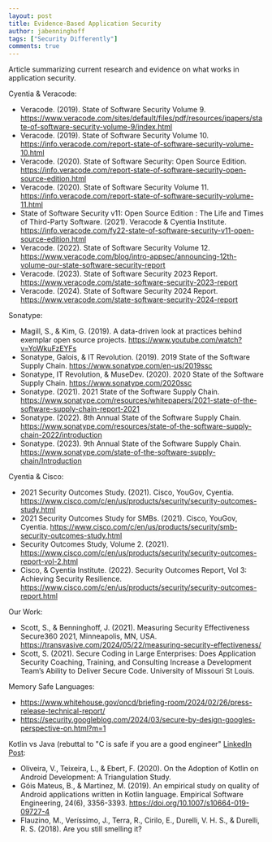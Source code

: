 ```yaml
---
layout: post
title: Evidence-Based Application Security
author: jabenninghoff
tags: ["Security Differently"]
comments: true
---
```

Article summarizing current research and evidence on what works in application security.

Cyentia & Veracode:

- Veracode. (2019). State of Software Security Volume 9. <https://www.veracode.com/sites/default/files/pdf/resources/ipapers/state-of-software-security-volume-9/index.html>
- Veracode. (2019). State of Software Security Volume 10. <https://info.veracode.com/report-state-of-software-security-volume-10.html>
- Veracode. (2020). State of Software Security: Open Source Edition. <https://info.veracode.com/report-state-of-software-security-open-source-edition.html>
- Veracode. (2020). State of Software Security Volume 11. <https://info.veracode.com/report-state-of-software-security-volume-11.html>
- State of Software Security v11: Open Source Edition : The Life and Times of Third-Party Software. (2021). Veracode & Cyentia Institute. <https://info.veracode.com/fy22-state-of-software-security-v11-open-source-edition.html>
- Veracode. (2022). State of Software Security Volume 12. <https://www.veracode.com/blog/intro-appsec/announcing-12th-volume-our-state-software-security-report>
- Veracode. (2023). State of Software Security 2023 Report. <https://www.veracode.com/state-software-security-2023-report>
- Veracode. (2024). State of Software Security 2024 Report. <https://www.veracode.com/state-software-security-2024-report>

Sonatype:

- Magill, S., & Kim, G. (2019). A data-driven look at practices behind exemplar open source projects. <https://www.youtube.com/watch?v=YoWkuFzEYFs>
- Sonatype, Galois, & IT Revolution. (2019). 2019 State of the Software Supply Chain. <https://www.sonatype.com/en-us/2019ssc>
- Sonatype, IT Revolution, & MuseDev. (2020). 2020 State of the Software Supply Chain. <https://www.sonatype.com/2020ssc>
- Sonatype. (2021). 2021 State of the Software Supply Chain. <https://www.sonatype.com/resources/whitepapers/2021-state-of-the-software-supply-chain-report-2021>
- Sonatype. (2022). 8th Annual State of the Software Supply Chain. <https://www.sonatype.com/resources/state-of-the-software-supply-chain-2022/introduction>
- Sonatype. (2023). 9th Annual State of the Software Supply Chain. <https://www.sonatype.com/state-of-the-software-supply-chain/Introduction>

Cyentia & Cisco:

- 2021 Security Outcomes Study. (2021). Cisco, YouGov, Cyentia. <https://www.cisco.com/c/en/us/products/security/security-outcomes-study.html>
- 2021 Security Outcomes Study for SMBs. (2021). Cisco, YouGov, Cyentia. <https://www.cisco.com/c/en/us/products/security/smb-security-outcomes-study.html>
- Security Outcomes Study, Volume 2. (2021). <https://www.cisco.com/c/en/us/products/security/security-outcomes-report-vol-2.html>
- Cisco, & Cyentia Institute. (2022). Security Outcomes Report, Vol 3: Achieving Security Resilience. <https://www.cisco.com/c/en/us/products/security/security-outcomes-report.html>

Our Work:

- Scott, S., & Benninghoff, J. (2021). Measuring Security Effectiveness Secure360 2021, Minneapolis, MN, USA. <https://transvasive.com/2024/05/22/measuring-security-effectiveness/>
- Scott, S. (2021). Secure Coding in Large Enterprises: Does Application Security Coaching, Training, and Consulting Increase a Development Team’s Ability to Deliver Secure Code. University of Missouri St Louis.

Memory Safe Languages:

- <https://www.whitehouse.gov/oncd/briefing-room/2024/02/26/press-release-technical-report/>
- <https://security.googleblog.com/2024/03/secure-by-design-googles-perspective-on.html?m=1>

Kotlin vs Java (rebuttal to "C is safe if you are a good engineer" [LinkedIn Post](https://www.linkedin.com/posts/felipec_c-skill-issue-how-the-white-house-iswrong-activity-7170208914666450945-VY47):

- Oliveira, V., Teixeira, L., & Ebert, F. (2020). On the Adoption of Kotlin on Android Development: A Triangulation Study.
- Góis Mateus, B., & Martinez, M. (2019). An empirical study on quality of Android applications written in Kotlin language. Empirical Software Engineering, 24(6), 3356-3393. <https://doi.org/10.1007/s10664-019-09727-4>
- Flauzino, M., Veríssimo, J., Terra, R., Cirilo, E., Durelli, V. H. S., & Durelli, R. S. (2018). Are you still smelling it?
